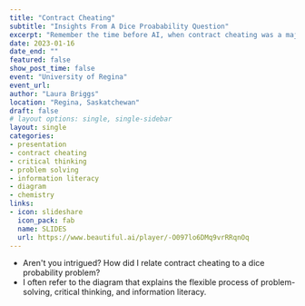 ```yaml
---
title: "Contract Cheating"
subtitle: "Insights From A Dice Proabability Question"
excerpt: "Remember the time before AI, when contract cheating was a major concern for universities? Here's my hot take on the issue."
date: 2023-01-16
date_end: ""
featured: false
show_post_time: false
event: "University of Regina"
event_url: 
author: "Laura Briggs"
location: "Regina, Saskatchewan"
draft: false
# layout options: single, single-sidebar
layout: single
categories:
- presentation
- contract cheating
- critical thinking
- problem solving
- information literacy
- diagram
- chemistry
links:
- icon: slideshare
  icon_pack: fab
  name: SLIDES
  url: https://www.beautiful.ai/player/-O097lo6DMq9vrRRqnOq
---
```


* Aren't you intrigued? How did I relate contract cheating to a dice probability problem?
* I often refer to the diagram that explains the flexible process of problem-solving, critical thinking, and information literacy. 

